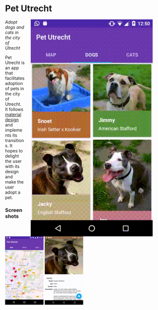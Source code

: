 # Pet Utrecht

<img src="screenshots/gridToDet.gif" width="400" align="right" hspace="20">

*Adopt dogs and cats in the city of Utrecht*

Pet Utrecht is an app that facilitates adoption of pets in the city of Utrecht. It follows [material design](https://www.google.com/design/spec/) and implements its transitions. It hopes to delight the user with its design and make the user adopt a pet.

### Screenshots

<img src="screenshots/tab.gif" width="25%" />
<img src="screenshots/contact.gif" width="25%"/>
